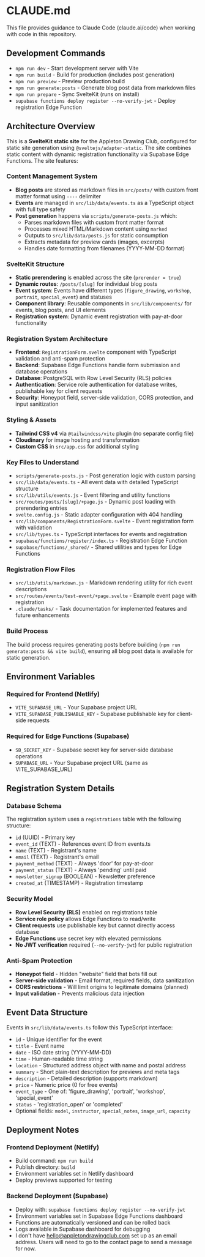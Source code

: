# CLAUDE.md

This file provides guidance to Claude Code (claude.ai/code) when working with code in this repository.

## Development Commands

- `npm run dev` - Start development server with Vite
- `npm run build` - Build for production (includes post generation)
- `npm run preview` - Preview production build
- `npm run generate:posts` - Generate blog post data from markdown files
- `npm run prepare` - Sync SvelteKit (runs on install)
- `supabase functions deploy register --no-verify-jwt` - Deploy registration Edge Function

## Architecture Overview

This is a **SvelteKit static site** for the Appleton Drawing Club, configured for static site generation using `@sveltejs/adapter-static`. The site combines static content with dynamic registration functionality via Supabase Edge Functions. The site features:

### Content Management System

- **Blog posts** are stored as markdown files in `src/posts/` with custom front matter format using `----` delimiter
- **Events** are managed in `src/lib/data/events.ts` as a TypeScript object with full type safety
- **Post generation** happens via `scripts/generate-posts.js` which:
  - Parses markdown files with custom front matter format
  - Processes mixed HTML/Markdown content using `marked`
  - Outputs to `src/lib/data/posts.js` for static consumption
  - Extracts metadata for preview cards (images, excerpts)
  - Handles date formatting from filenames (YYYY-MM-DD format)

### SvelteKit Structure

- **Static prerendering** is enabled across the site (`prerender = true`)
- **Dynamic routes**: `/posts/[slug]` for individual blog posts
- **Event system**: Events have different types (`figure_drawing`, `workshop`, `portrait`, `special_event`) and statuses
- **Component library**: Reusable components in `src/lib/components/` for events, blog posts, and UI elements
- **Registration system**: Dynamic event registration with pay-at-door functionality

### Registration System Architecture

- **Frontend**: `RegistrationForm.svelte` component with TypeScript validation and anti-spam protection
- **Backend**: Supabase Edge Functions handle form submission and database operations
- **Database**: PostgreSQL with Row Level Security (RLS) policies
- **Authentication**: Service role authentication for database writes, publishable key for client requests
- **Security**: Honeypot field, server-side validation, CORS protection, and input sanitization

### Styling & Assets

- **Tailwind CSS v4** via `@tailwindcss/vite` plugin (no separate config file)
- **Cloudinary** for image hosting and transformation
- **Custom CSS** in `src/app.css` for additional styling

### Key Files to Understand

- `scripts/generate-posts.js` - Post generation logic with custom parsing
- `src/lib/data/events.ts` - All event data with detailed TypeScript structure
- `src/lib/utils/events.js` - Event filtering and utility functions
- `src/routes/posts/[slug]/+page.js` - Dynamic post loading with prerendering entries
- `svelte.config.js` - Static adapter configuration with 404 handling
- `src/lib/components/RegistrationForm.svelte` - Event registration form with validation
- `src/lib/types.ts` - TypeScript interfaces for events and registration
- `supabase/functions/register/index.ts` - Registration Edge Function
- `supabase/functions/_shared/` - Shared utilities and types for Edge Functions

### Registration Flow Files

- `src/lib/utils/markdown.js` - Markdown rendering utility for rich event descriptions
- `src/routes/events/test-event/+page.svelte` - Example event page with registration
- `.claude/tasks/` - Task documentation for implemented features and future enhancements

### Build Process

The build process requires generating posts before building (`npm run generate:posts && vite build`), ensuring all blog post data is available for static generation.

## Environment Variables

### Required for Frontend (Netlify)

- `VITE_SUPABASE_URL` - Your Supabase project URL
- `VITE_SUPABASE_PUBLISHABLE_KEY` - Supabase publishable key for client-side requests

### Required for Edge Functions (Supabase)

- `SB_SECRET_KEY` - Supabase secret key for server-side database operations
- `SUPABASE_URL` - Your Supabase project URL (same as VITE_SUPABASE_URL)

## Registration System Details

### Database Schema

The registration system uses a `registrations` table with the following structure:

- `id` (UUID) - Primary key
- `event_id` (TEXT) - References event ID from events.ts
- `name` (TEXT) - Registrant's name
- `email` (TEXT) - Registrant's email
- `payment_method` (TEXT) - Always 'door' for pay-at-door
- `payment_status` (TEXT) - Always 'pending' until paid
- `newsletter_signup` (BOOLEAN) - Newsletter preference
- `created_at` (TIMESTAMP) - Registration timestamp

### Security Model

- **Row Level Security (RLS)** enabled on registrations table
- **Service role policy** allows Edge Functions to read/write
- **Client requests** use publishable key but cannot directly access database
- **Edge Functions** use secret key with elevated permissions
- **No JWT verification** required (`--no-verify-jwt`) for public registration

### Anti-Spam Protection

- **Honeypot field** - Hidden "website" field that bots fill out
- **Server-side validation** - Email format, required fields, data sanitization
- **CORS restrictions** - Will limit origins to legitimate domains (planned)
- **Input validation** - Prevents malicious data injection

## Event Data Structure

Events in `src/lib/data/events.ts` follow this TypeScript interface:

- `id` - Unique identifier for the event
- `title` - Event name
- `date` - ISO date string (YYYY-MM-DD)
- `time` - Human-readable time string
- `location` - Structured address object with name and postal address
- `summary` - Short plain-text description for previews and meta tags
- `description` - Detailed description (supports markdown)
- `price` - Numeric price (0 for free events)
- `event_type` - One of: 'figure_drawing', 'portrait', 'workshop', 'special_event'
- `status` - 'registration_open' or 'completed'
- Optional fields: `model`, `instructor`, `special_notes`, `image_url`, `capacity`

## Deployment Notes

### Frontend Deployment (Netlify)

- Build command: `npm run build`
- Publish directory: `build`
- Environment variables set in Netlify dashboard
- Deploy previews supported for testing

### Backend Deployment (Supabase)

- Deploy with: `supabase functions deploy register --no-verify-jwt`
- Environment variables set in Supabase Edge Functions dashboard
- Functions are automatically versioned and can be rolled back
- Logs available in Supabase dashboard for debugging
- I don't have hello@appletondrawingclub.com set up as an email address. Users will need to go to the contact page to send a message for now.
